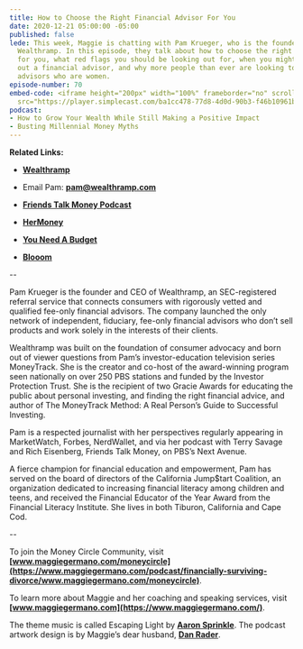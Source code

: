 ```yaml
---
title: How to Choose the Right Financial Advisor For You
date: 2020-12-21 05:00:00 -05:00
published: false
lede: This week, Maggie is chatting with Pam Krueger, who is the founder and CEO of
  Wealthramp. In this episode, they talk about how to choose the right financial advisor
  for you, what red flags you should be looking out for, when you might need to seek
  out a financial advisor, and why more people than ever are looking to hire financial
  advisors who are women.
episode-number: 70
embed-code: <iframe height="200px" width="100%" frameborder="no" scrolling="no" seamless
  src="https://player.simplecast.com/ba1cc478-77d8-4d0d-90b3-f46b10961bfa?dark=false"></iframe>
podcast:
- How to Grow Your Wealth While Still Making a Positive Impact
- Busting Millennial Money Myths
---
```


**Related Links:**

* **[Wealthramp](https://wealthramp.com/)**

* Email Pam: **[pam@wealthramp.com](mailto:pam@wealthramp.com)**

* **[Friends Talk Money Podcast](https://friendstalkmoney.org/)**

* **[HerMoney](https://www.hermoney.com/)**

* **[You Need A Budget](https://www.youneedabudget.com/)**

* **[Blooom](https://www.blooom.com/)**

--

Pam Krueger is the founder and CEO of Wealthramp, an SEC-registered referral service that connects consumers with rigorously vetted and qualified fee-only financial advisors. The company launched the only network of independent, fiduciary, fee-only financial advisors who don’t sell products and work solely in the interests of their clients.

Wealthramp was built on the foundation of consumer advocacy and born out of viewer questions from Pam’s investor-education television series MoneyTrack. She is the creator and co-host of the award-winning program seen nationally on over 250 PBS stations and funded by the Investor Protection Trust. She is the recipient of two Gracie Awards for educating the public about personal investing, and finding the right financial advice, and author of The MoneyTrack Method: A Real Person’s Guide to Successful Investing.

Pam is a respected journalist with her perspectives regularly appearing in MarketWatch, Forbes, NerdWallet, and via her podcast with Terry Savage and Rich Eisenberg, Friends Talk Money, on PBS’s Next Avenue.

A fierce champion for financial education and empowerment, Pam has served on the board of directors of the California Jump$tart Coalition, an organization dedicated to increasing financial literacy among children and teens, and received the Financial Educator of the Year Award from the Financial Literacy Institute. She lives in both Tiburon, California and Cape Cod.

--

To join the Money Circle Community, visit **[www.maggiegermano.com/moneycircle](https://www.maggiegermano.com/podcast/financially-surviving-divorce/www.maggiegermano.com/moneycircle)**.

To learn more about Maggie and her coaching and speaking services, visit **[www.maggiegermano.com](https://www.maggiegermano.com/)**.

The theme music is called Escaping Light by **[Aaron Sprinkle](http://aaronsprinklemusic.com/)**. The podcast artwork design is by Maggie’s dear husband, **[Dan Rader](https://danrdesign.com/)**.